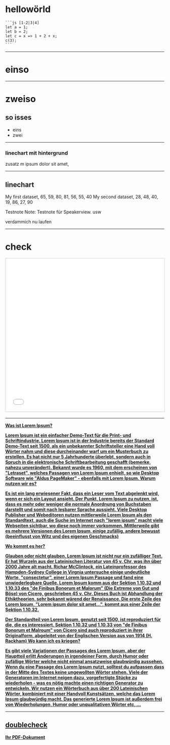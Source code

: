 # hellowörld
    ```js [1-2|3|4]
    let a = 1;
    let b = 2;
    let c = x => 1 + 2 + x;
    c(3);
    ```
---

# einso <!-- .slide: data-background-image="https://images.unsplash.com/photo-1465146344425-f00d5f5c8f07?ixlib=rb-1.2.1&ixid=eyJhcHBfaWQiOjEyMDd9&auto=format&fit=crop&w=1355&q=80" data-background-size="cover" data-background-position="center" data-background-opacity="0.5" -->

---

# zweiso
## so isses

- eins <!-- .element: class="fragment" data-fragment-index="1" -->
- zwei <!-- .element: class="fragment" data-fragment-index="2" -->

---

### linechart mit hintergrund
<canvas data-chart="line">
<!--
{
 "data": {
  "labels": ["January"," February"," March"," April"," May"," June"," July"],
  "datasets": [
   {
    "data":[65,59,80,81,56,55,40],
    "label":"My first dataset","backgroundColor":"rgba(20,220,220,.8)"
   },
   {
    "data":[28,48,40,19,86,27,90],
    "label":"My second dataset","backgroundColor":"rgba(220,120,120,.8)"
   }
  ]
 },
 "options": { "responsive": "true" }
}
-->
</canvas>
zusatz m ipsum dolor sit amet, 

___

## linechart
<canvas class="stretch" data-chart="line">
My first dataset, 65, 59, 80, 81, 56, 55, 40
<!-- This is a comment that will be ignored -->
My second dataset, 28, 48, 40, 19, 86, 27, 90
<!--
{
 "data" : {
  "labels" : ["Enero", "Febrero", "Marzo", "Avril", "Mayo", "Junio", "Julio"],
  "datasets" : [{ "borderColor": "#0f0", "borderDash": ["5","10"] }, { "borderColor": "#0ff" } ]
 }
}
-->
</canvas>

Testnote
Note:
Testnote für Speakerview.
usw

verdammich nu laufen

___

# check
<iframe src="//www.slideshare.net/slideshow/embed_code/key/Fr6pVEwNbfy8Lc" width="595" height="485" frameborder="0" marginwidth="0" marginheight="0" scrolling="no" style="border:1px solid #CCC; border-width:1px; margin-bottom:5px; max-width: 100%;" allowfullscreen> </iframe> <div style="margin-bottom:5px"> <strong> <a href="//www.slideshare.net/linkedin/the-top-skills-that-can-get-you-hired-in-2017"</div>

---
    
Was ist Lorem Ipsum? <!-- .slide: section class="scrollable" -->

Lorem Ipsum ist ein einfacher Demo-Text für die Print- und Schriftindustrie. Lorem Ipsum ist in der Industrie bereits der Standard Demo-Text seit 1500, als ein unbekannter Schriftsteller eine Hand voll Wörter nahm und diese durcheinander warf um ein Musterbuch zu erstellen. Es hat nicht nur 5 Jahrhunderte überlebt, sondern auch in Spruch in die elektronische Schriftbearbeitung geschafft (bemerke, nahezu unverändert). Bekannt wurde es 1960, mit dem erscheinen von "Letraset", welches Passagen von Lorem Ipsum enhielt, so wie Desktop Software wie "Aldus PageMaker" - ebenfalls mit Lorem Ipsum.
Warum nutzen wir es?

Es ist ein lang erwiesener Fakt, dass ein Leser vom Text abgelenkt wird, wenn er sich ein Layout ansieht. Der Punkt, Lorem Ipsum zu nutzen, ist, dass es mehr oder weniger die normale Anordnung von Buchstaben darstellt und somit nach lesbarer Sprache aussieht. Viele Desktop Publisher und Webeditoren nutzen mittlerweile Lorem Ipsum als den Standardtext, auch die Suche im Internet nach "lorem ipsum" macht viele Webseiten sichtbar, wo diese noch immer vorkommen. Mittlerweile gibt es mehrere Versionen des Lorem Ipsum, einige zufällig, andere bewusst (beeinflusst von Witz und des eigenen Geschmacks)

Wo kommt es her?

Glauben oder nicht glauben, Lorem Ipsum ist nicht nur ein zufälliger Text. Er hat Wurzeln aus der Lateinischen Literatur von 45 v. Chr, was ihn über 2000 Jahre alt macht. Richar McClintock, ein Lateinprofessor des Hampden-Sydney College in Virgnia untersuche einige undeutliche Worte, "consectetur", einer Lorem Ipsum Passage und fand eine unwiederlegbare Quelle. Lorem Ipsum komm aus der Sektion 1.10.32 und 1.10.33 des "de Finibus Bonorum et Malorum" (Die Extreme von Gut und Böse) von Cicero, geschrieben 45 v. Chr. Dieses Buch ist Abhandlung der Ethiktheorien, sehr bekannt wärend der Renaissance. Die erste Zeile des Lorem Ipsum, "Lorem ipsum dolor sit amet...", kommt aus einer Zeile der Sektion 1.10.32.

Der Standardteil von Lorem Ipsum, genutzt seit 1500, ist reproduziert für die, die es interessiert. Sektion 1.10.32 und 1.10.33 von "de Finibus Bonorum et Malroum" von Cicero sind auch reproduziert in ihrer Originalform, abgeleitet von der Englischen Version aus von 1914 (H. Rackham)
Wo kann ich es kriegen?

Es gibt viele Variationen der Passages des Lorem Ipsum, aber der Hauptteil erlitt Änderungen in irgendeiner Form, durch Humor oder zufällige Wörter welche nicht einmal ansatzweise glaubwürdig aussehen. Wenn du eine Passage des Lorem Ipsum nutzt, solltest du aufpassen dass in der Mitte des Textes keine ungewollten Wörter stehen. Viele der Generatoren im Internet neigen dazu, vorgefertigte Stücke zu wiederholen - was es nötig machte einen richtigen Generator zu entwickeln. Wir nutzen ein Wörterbuch aus über 200 Lateinischen Wörter, kombiniert mit einer Handvoll Kunstsätzen, welche das Lorem Ipsum glaubwürdig macht. Das generierte Lorem Ipsum ist außerdem frei von Wiederholungen, Humor oder unqualitativen Wörter etc, ...

---

## doublecheck
<a href="/Users/oraum/Downloads/liste-der-anspruchsberechtigten-berufe-gueltig-27-04-2020.pdf">Ihr PDF-Dokument</a>
